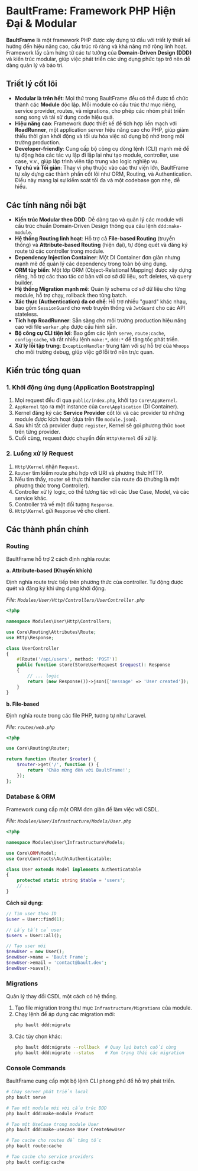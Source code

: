 # BaultFrame: Framework PHP Hiện Đại & Modular

**BaultFrame** là một framework PHP được xây dựng từ đầu với triết lý thiết kế hướng đến hiệu năng cao, cấu trúc rõ ràng và khả năng mở rộng linh hoạt. Framework lấy cảm hứng từ các tư tưởng của **Domain-Driven Design (DDD)** và kiến trúc modular, giúp việc phát triển các ứng dụng phức tạp trở nên dễ dàng quản lý và bảo trì.

## Triết lý cốt lõi

*   **Modular là trên hết**: Mọi thứ trong BaultFrame đều có thể được tổ chức thành các **Module** độc lập. Mỗi module có cấu trúc thư mục riêng, service provider, routes, và migrations, cho phép các nhóm phát triển song song và tái sử dụng code hiệu quả.
*   **Hiệu năng cao**: Framework được thiết kế để tích hợp liền mạch với **RoadRunner**, một application server hiệu năng cao cho PHP, giúp giảm thiểu thời gian khởi động và tối ưu hóa việc sử dụng bộ nhớ trong môi trường production.
*   **Developer-friendly**: Cung cấp bộ công cụ dòng lệnh (CLI) mạnh mẽ để tự động hóa các tác vụ lặp đi lặp lại như tạo module, controller, use case, v.v., giúp lập trình viên tập trung vào logic nghiệp vụ.
*   **Tự chủ và Tối giản**: Thay vì phụ thuộc vào các thư viện lớn, BaultFrame tự xây dựng các thành phần cốt lõi như ORM, Routing, và Authentication. Điều này mang lại sự kiểm soát tối đa và một codebase gọn nhẹ, dễ hiểu.

## Các tính năng nổi bật

*   **Kiến trúc Modular theo DDD**: Dễ dàng tạo và quản lý các module với cấu trúc chuẩn Domain-Driven Design thông qua câu lệnh `ddd:make-module`.
*   **Hệ thống Routing linh hoạt**: Hỗ trợ cả **File-based Routing** (truyền thống) và **Attribute-based Routing** (hiện đại), tự động quét và đăng ký route từ các controller trong module.
*   **Dependency Injection Container**: Một DI Container đơn giản nhưng mạnh mẽ để quản lý các dependency trong toàn bộ ứng dụng.
*   **ORM tùy biến**: Một lớp ORM (Object-Relational Mapping) được xây dựng riêng, hỗ trợ các thao tác cơ bản với cơ sở dữ liệu, soft deletes, và query builder.
*   **Hệ thống Migration mạnh mẽ**: Quản lý schema cơ sở dữ liệu cho từng module, hỗ trợ chạy, rollback theo từng batch.
*   **Xác thực (Authentication) đa cơ chế**: Hỗ trợ nhiều "guard" khác nhau, bao gồm `SessionGuard` cho web truyền thống và `JwtGuard` cho các API stateless.
*   **Tích hợp RoadRunner**: Sẵn sàng cho môi trường production hiệu năng cao với file `worker.php` được cấu hình sẵn.
*   **Bộ công cụ CLI tiện lợi**: Bao gồm các lệnh `serve`, `route:cache`, `config:cache`, và rất nhiều lệnh `make:*`, `ddd:*` để tăng tốc phát triển.
*   **Xử lý lỗi tập trung**: `ExceptionHandler` trung tâm với sự hỗ trợ của `Whoops` cho môi trường debug, giúp việc gỡ lỗi trở nên trực quan.

## Kiến trúc tổng quan

### 1. Khởi động ứng dụng (Application Bootstrapping)

1.  Mọi request đều đi qua `public/index.php`, khởi tạo `Core\AppKernel`.
2.  `AppKernel` tạo ra một instance của `Core\Application` (DI Container).
3.  Kernel đăng ký các **Service Provider** cốt lõi và các provider từ những module được kích hoạt (dựa trên file `module.json`).
4.  Sau khi tất cả provider được `register`, Kernel sẽ gọi phương thức `boot` trên từng provider.
5.  Cuối cùng, request được chuyển đến `Http\Kernel` để xử lý.

### 2. Luồng xử lý Request

1.  `Http\Kernel` nhận `Request`.
2.  `Router` tìm kiếm route phù hợp với URI và phương thức HTTP.
3.  Nếu tìm thấy, router sẽ thực thi handler của route đó (thường là một phương thức trong Controller).
4.  Controller xử lý logic, có thể tương tác với các Use Case, Model, và các service khác.
5.  Controller trả về một đối tượng `Response`.
6.  `Http\Kernel` gửi `Response` về cho client.

## Các thành phần chính

### Routing

BaultFrame hỗ trợ 2 cách định nghĩa route:

**a. Attribute-based (Khuyến khích)**

Định nghĩa route trực tiếp trên phương thức của controller. Tự động được quét và đăng ký khi ứng dụng khởi động.

*File: `Modules/User/Http/Controllers/UserController.php`*
```php
<?php

namespace Modules\User\Http\Controllers;

use Core\Routing\Attributes\Route;
use Http\Response;

class UserController
{
    #[Route('/api/users', method: 'POST')]
    public function store(StoreUserRequest $request): Response
    {
        // ... logic
        return (new Response())->json(['message' => 'User created']);
    }
}
```

**b. File-based**

Định nghĩa route trong các file PHP, tương tự như Laravel.

*File: `routes/web.php`*
```php
<?php

use Core\Routing\Router;

return function (Router $router) {
    $router->get('/', function () {
        return 'Chào mừng đến với BaultFrame!';
    });
};
```

### Database & ORM

Framework cung cấp một ORM đơn giản để làm việc với CSDL.

*File: `Modules/User/Infrastructure/Models/User.php`*
```php
<?php

namespace Modules\User\Infrastructure\Models;

use Core\ORM\Model;
use Core\Contracts\Auth\Authenticatable;

class User extends Model implements Authenticatable
{
    protected static string $table = 'users';
    // ...
}
```

**Cách sử dụng:**
```php
// Tìm user theo ID
$user = User::find(1);

// Lấy tất cả user
$users = User::all();

// Tạo user mới
$newUser = new User();
$newUser->name = 'Bault Frame';
$newUser->email = 'contact@bault.dev';
$newUser->save();
```

### Migrations

Quản lý thay đổi CSDL một cách có hệ thống.

1.  Tạo file migration trong thư mục `Infrastructure/Migrations` của module.
2.  Chạy lệnh để áp dụng các migration mới:
    ```bash
    php bault ddd:migrate
    ```
3.  Các tùy chọn khác:
    ```bash
    php bault ddd:migrate --rollback  # Quay lại batch cuối cùng
    php bault ddd:migrate --status    # Xem trạng thái các migration
    ```

### Console Commands

BaultFrame cung cấp một bộ lệnh CLI phong phú để hỗ trợ phát triển.

```bash
# Chạy server phát triển local
php bault serve

# Tạo một module mới với cấu trúc DDD
php bault ddd:make-module Product

# Tạo một UseCase trong module User
php bault ddd:make-usecase User CreateNewUser

# Tạo cache cho routes để tăng tốc
php bault route:cache

# Tạo cache cho service providers
php bault config:cache
```